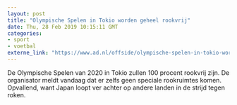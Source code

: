 ```yaml
---
layout: post
title: "Olympische Spelen in Tokio worden geheel rookvrij"
date: Thu, 28 Feb 2019 10:15:11 GMT
categories: 
- sport 
- voetbal 
externe_link: "https://www.ad.nl/offside/olympische-spelen-in-tokio-worden-geheel-rookvrij~aaaad4c3/"
---
```


De Olympische Spelen van 2020 in Tokio zullen 100 procent rookvrij zijn. De organisator meldt vandaag dat er zelfs geen speciale rookruimtes komen. Opvallend, want Japan loopt ver achter op andere landen in de strijd tegen roken.
